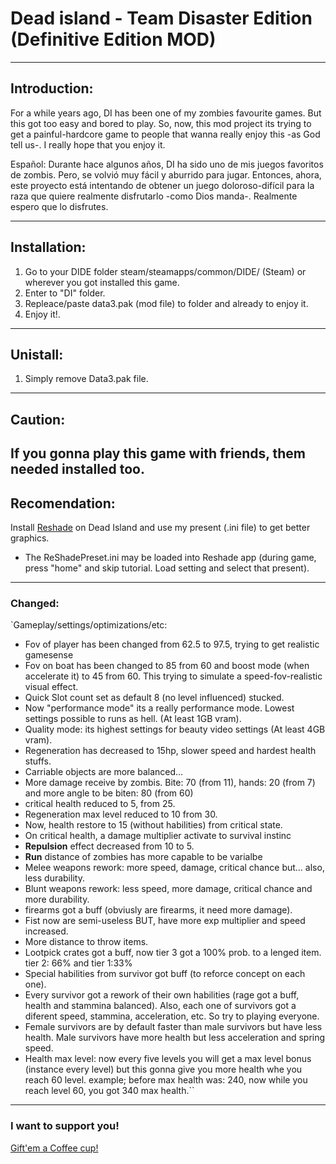 # **Dead island - Team Disaster Edition (Definitive Edition MOD)**
---
## Introduction:

For a while years ago, DI has been one of my zombies favourite games. But this got too easy and bored to play. So, now, this mod project its trying to get a painful-hardcore game to people that wanna really enjoy this -as God tell us-.
I really hope that you enjoy it.


Español:
Durante hace algunos años, DI ha sido uno de mis juegos favoritos de zombis. Pero, se volvió muy fácil y aburrido para jugar. Entonces, ahora, este proyecto está intentando de obtener un juego doloroso-difícil para la raza que quiere realmente disfrutarlo -como Dios manda-.
Realmente espero que lo disfrutes.

---
## Installation:
1. Go to your DIDE folder steam/steamapps/common/DIDE/ (Steam) or wherever you got installed this game.
2. Enter to "DI" folder.
3. Repleace/paste data3.pak (mod file) to folder and already to enjoy it.
4. Enjoy it!.
---
## Unistall:
1. Simply remove Data3.pak file.

---
## Caution:
If you gonna play this game with friends, them needed installed too.
---
## Recomendation:

Install [Reshade](https://reshade.me) on Dead Island and use my present (.ini file) to get better graphics.
- The ReShadePreset.ini may be loaded into Reshade app (during game, press "home" and skip tutorial. Load setting and select that present).

---
### Changed:

`Gameplay/settings/optimizations/etc:
- Fov of player has been changed from 62.5 to 97.5, trying to get realistic gamesense
- Fov on boat has been changed to 85 from 60 and boost mode (when accelerate it) to 45 from 60. This trying to simulate a speed-fov-realistic visual effect.
- Quick Slot count set as default 8 (no level influenced) stucked.
- Now "performance mode" its a really performance mode. Lowest settings possible to runs as hell. (At least 1GB vram).
- Quality mode: its highest settings for beauty video settings (At least 4GB vram).
- Regeneration has decreased to 15hp, slower speed and hardest health stuffs.
- Carriable objects are more balanced...
- More damage receive by zombis. Bite: 70 (from 11), hands: 20 (from 7) and more angle to be biten: 80 (from 60)
- critical health reduced to 5, from 25.
- Regeneration max level reduced to 10 from 30.
- Now, health restore to 15 (without habilities) from critical state.
- On critical health, a damage multiplier activate to survival instinc
- __Repulsion__ effect decreased from 10 to 5.
- __Run__ distance of zombies has more capable to be varialbe
- Melee weapons rework: more speed, damage, critical chance but... also, less durability.
- Blunt weapons rework: less speed, more damage, critical chance and more durability.
- firearms got a buff (obviusly are firearms, it need more damage).
- Fist now are semi-useless BUT, have more exp multiplier and speed increased.
- More distance to throw items.
- Lootpick crates got a buff, now tier 3 got a 100% prob. to a lenged item. tier 2: 66% and tier 1:33% 
- Special habilities from survivor got buff (to reforce concept on each one).
- Every survivor got a rework of their own habilities (rage got a buff, health and stammina balanced). Also, each one of survivors got a diferent speed, stammina, acceleration, etc. So try to playing everyone.
- Female survivors are by default faster than male survivors but have less health. Male survivors have more health but less acceleration and spring speed.
- Health max level: now every five levels you will get a max level bonus (instance every level) but this gonna give you more health whe you reach 60 level. example; before max health was: 240, now while you reach level 60, you got 340 max health.``
---
### I want to support you!
[Gift'em a Coffee cup!](https://patreon.com/TeamDisaster)
